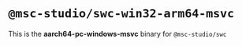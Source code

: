 # `@msc-studio/swc-win32-arm64-msvc`

This is the **aarch64-pc-windows-msvc** binary for `@msc-studio/swc`

